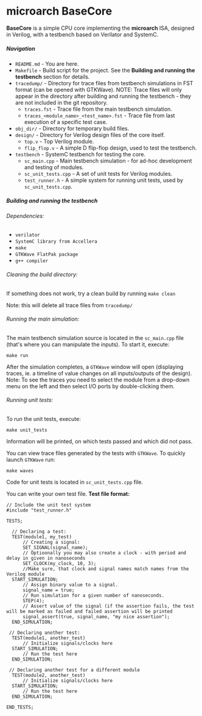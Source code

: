 # microarch BaseCore

**BaseCore** is a simple CPU core implementing the **microarch** ISA, designed in Verilog, with a testbench based on Verilator and SystemC.


##### Navigation

- ```README.md``` - You are here.
- ```Makefile``` - Build script for the project. See the **Building and running the testbench** section for details.
- ```tracedump/``` - Directory for trace files from testbench simulations in FST format (can be opened with GTKWave). NOTE: Trace files will only appear in the directory after building and running the testbench - they are not included in the git repository.
  - ```traces.fst``` - Trace file from the main testbench simulation.
  - ```traces_<module_name>_<test_name>.fst``` - Trace file from last execution of a specific test case.
- ```obj_dir/``` - Directory for temporary build files.
- ```design/``` - Directory for Verilog design files of the core itself.
  - ```top.v``` - Top Verilog module.
  - ```flip_flop.v``` - A simple D flip-flop design, used to test the testbench.
- ```testbench``` - SystemC testbench for testing the core.
  - ```sc_main.cpp``` - Main testbench simulation - for ad-hoc development and testing of modules.
  - ```sc_unit_tests.cpp``` - A set of unit tests for Verilog modules.
  - ```test_runner.h``` - A simple system for running unit tests, used by ```sc_unit_tests.cpp```.

##### Building and running the testbench

###### Dependencies:

- ```verilator```
- ```SystemC library from Accellera```
- ```make```
- ```GTKWave FlatPak package```
- ```g++ compiler```

###### Cleaning the build directory:

If something does not work, try a clean build by running ```make clean```

Note: this will delete all trace files from ```tracedump/```

###### Running the main simulation:

The main testbench simulation source is located in the  ```sc_main.cpp``` file (that's where you can manipulate the inputs).
To start it, execute:

```make run```

After the simulation completes, a ```GTKWave``` window will open (displaying traces, ie. a timeline of value changes on all inputs/outputs of the design).  Note: To see the traces you need to select the module from a drop-down menu on the left and then select I/O ports by double-clicking them.

###### Running unit tests:

To run the unit tests, execute:

```make unit_tests```

Information will be printed, on which tests passed and which did not pass.

You can view trace files generated by the tests with ```GTKWave```.
To quickly launch ```GTKWave``` run:

```make waves```

Code for unit tests is located in ```sc_unit_tests.cpp``` file.

You can write your own test file. **Test file format:**

```
// Include the unit test system
#include "test_runner.h"

TESTS;

  // Declaring a test:
  TEST(module1, my_test)
      // Creating a signal:
      SET_SIGNAL(signal_name);
      // Optioonally you may also create a clock - with period and delay in given in nanoseconds
      SET_CLOCK(my_clock, 10, 3);
      //Make sure, that clock and signal names match names from the Verilog module
  START_SIMULATION;
      // Assign binary value to a signal.
      signal_name = true;
      // Run simulation for a given number of nanoseconds.
      STEP(4);
      // Assert value of the signal (if the assertion fails, the test will be marked as failed and failed assertion will be printed
      signal_assert(true, signal_name, "my nice assertion");
  END_SIMULATION;

 // Declaring another test:
  TEST(module1, another_test)
      // Initialize signals/clocks here
  START_SIMULATION;
      // Run the test here
  END_SIMULATION;

 // Declaring another test for a different module
  TEST(module2, another_test)
      // Initialize signals/clocks here
  START_SIMULATION;
      // Run the test here
  END_SIMULATION;

END_TESTS;
```
